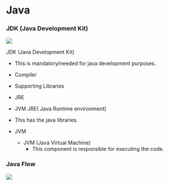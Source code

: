 # Java

### JDK (Java Development Kit)

![](https://github.com/dsaish3/Java-Course-Training/blob/master/project-setup/images/java-0.png)

JDK (Java Development Kit)  
  - This is mandatory/needed for java development purposes.
  - Compiler
  - Supporting Libraries
  - JRE
  - JVM
JRE( Java Runtime environment)  

  - This has the java libraries.
  - JVM
    - JVM (Java Virtual Machine)
      - This component is responsible for executing the code.


### Java Flow
![](https://github.com/dsaish3/Java-Course-Training/blob/master/project-setup/images/java-1.png)
